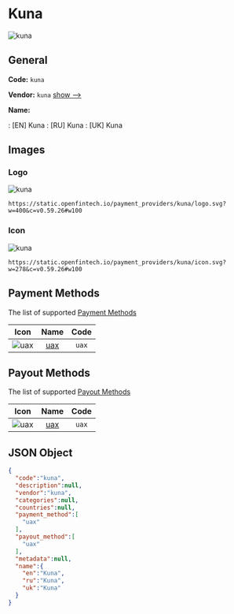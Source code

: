 
# Kuna 
![kuna](https://static.openfintech.io/payment_providers/kuna/logo.svg?w=400&c=v0.59.26#w100)  

## General 
 
**Code:** `kuna` 
 
**Vendor:** `kuna` [show -->](/vendors/kuna/) 
 
**Name:** 
 
:	[EN] Kuna 
:	[RU] Kuna 
:	[UK] Kuna 
 

## Images 

### Logo 
 
![kuna](https://static.openfintech.io/payment_providers/kuna/logo.svg?w=400&c=v0.59.26#w100)  

```
https://static.openfintech.io/payment_providers/kuna/logo.svg?w=400&c=v0.59.26#w100
```  

### Icon 
 
![kuna](https://static.openfintech.io/payment_providers/kuna/icon.svg?w=278&c=v0.59.26#w100)  

```
https://static.openfintech.io/payment_providers/kuna/icon.svg?w=278&c=v0.59.26#w100
```  

## Payment Methods 
 
The list of supported [Payment Methods](/payment-methods/) 

|Icon|Name|Code| 
|:---:|:---:|:---:| 
|![uax](https://static.openfintech.io/payment_methods/uax/icon.svg?w=278&c=v0.59.26#w100) |[uax](/payment-methods/uax/)|`uax`| 
 

## Payout Methods 
 
The list of supported [Payout Methods](/payout-methods/) 

|Icon|Name|Code| 
|:---:|:---:|:---:| 
|![uax](https://static.openfintech.io/payout_methods/uax/icon.svg?w=278&c=v0.59.26#w40) |[uax](payout-methodsuax/)|`uax`| 
 

## JSON Object 

```json
{
  "code":"kuna",
  "description":null,
  "vendor":"kuna",
  "categories":null,
  "countries":null,
  "payment_method":[
    "uax"
  ],
  "payout_method":[
    "uax"
  ],
  "metadata":null,
  "name":{
    "en":"Kuna",
    "ru":"Kuna",
    "uk":"Kuna"
  }
}
```  
